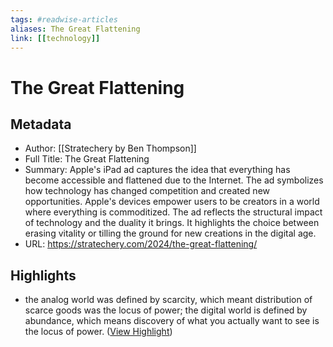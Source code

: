 ```yaml
---
tags: #readwise-articles
aliases: The Great Flattening
link: [[technology]]
---
```

# The Great Flattening

## Metadata
- Author: [[Stratechery by Ben Thompson]]
- Full Title: The Great Flattening
- Summary: Apple's iPad ad captures the idea that everything has become accessible and flattened due to the Internet. The ad symbolizes how technology has changed competition and created new opportunities. Apple's devices empower users to be creators in a world where everything is commoditized. The ad reflects the structural impact of technology and the duality it brings. It highlights the choice between erasing vitality or tilling the ground for new creations in the digital age.
- URL: https://stratechery.com/2024/the-great-flattening/

## Highlights
- the analog world was defined by scarcity, which meant distribution of scarce goods was the locus of power; the digital world is defined by abundance, which means discovery of what you actually want to see is the locus of power. ([View Highlight](https://read.readwise.io/read/01j2sc789yjykg1xrsx4vk5fzt))
